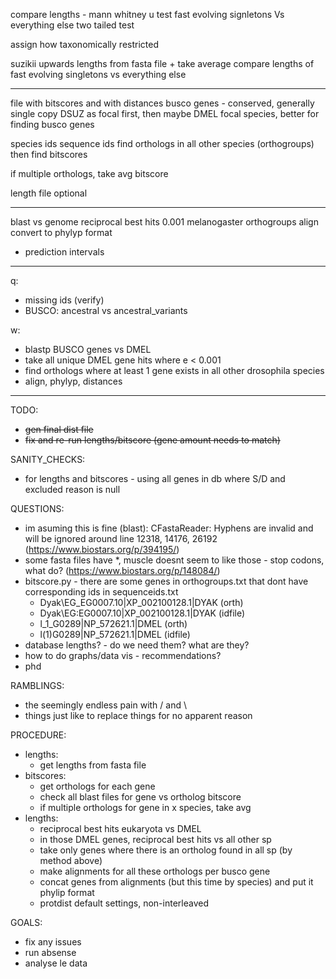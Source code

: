 compare lengths - mann whitney u test
fast evolving signletons Vs everything else
two tailed test

assign how taxonomically restricted

suzikii upwards
lengths from fasta file + take average
compare lengths of fast evolving singletons vs everything else

---

file with bitscores and with distances
busco genes - conserved, generally single copy
DSUZ as focal first, then maybe DMEL focal species, better for finding busco genes

species ids
sequence ids
find orthologs in all other species (orthogroups) then find bitscores

if multiple orthologs, take avg bitscore

length file optional

---

blast vs genome
reciprocal best hits
0.001
melanogaster
orthogroups
align
convert to phylyp format

- prediction intervals

---

q:
- missing ids (verify)
- BUSCO: ancestral vs ancestral_variants

w:
- blastp BUSCO genes vs DMEL
- take all unique DMEL gene hits where e < 0.001
- find orthologs where at least 1 gene exists in all other drosophila species
- align, phylyp, distances

---

TODO:
- ~~gen final dist file~~
- ~~fix and re-run lengths/bitscore (gene amount needs to match)~~

SANITY_CHECKS:
- for lengths and bitscores - using all genes in db where S/D and excluded reason is null

QUESTIONS:
- im asuming this is fine (blast): CFastaReader: Hyphens are invalid and will be ignored around line 12318, 14176, 26192 (https://www.biostars.org/p/394195/)
- some fasta files have \*, muscle doesnt seem to like those - stop codons, what do? (https://www.biostars.org/p/148084/)
- bitscore.py - there are some genes in orthogroups.txt that dont have corresponding ids in sequenceids.txt
	- Dyak\EG_EG0007.10|XP_002100128.1|DYAK (orth)
	- Dyak\EG:EG0007.10|XP_002100128.1|DYAK (idfile)
	- l_1_G0289|NP_572621.1|DMEL (orth)
	- l(1)G0289|NP_572621.1|DMEL (idfile)
- database lengths? - do we need them? what are they?
- how to do graphs/data vis - recommendations?
- phd

RAMBLINGS:
- the seemingly endless pain with \/ and \
- things just like to replace things for no apparent reason

PROCEDURE:
- lengths:
	- get lengths from fasta file
- bitscores:
	- get orthologs for each gene
	- check all blast files for gene vs ortholog bitscore
	- if multiple orthologs for gene in x species, take avg
- lengths:
	- reciprocal best hits eukaryota vs DMEL
	- in those DMEL genes, reciprocal best hits vs all other sp
	- take only genes where there is an ortholog found in all sp (by method above)
	- make alignments for all these orthologs per busco gene
	- concat genes from alignments (but this time by species) and put it phylip format
	- protdist default settings, non-interleaved

GOALS:
- fix any issues
- run absense
- analyse le data
